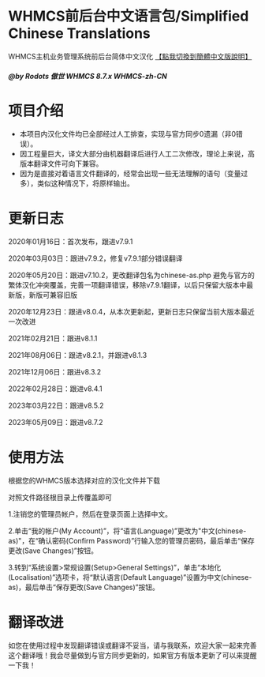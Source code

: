 # WHMCS前后台中文语言包/Simplified Chinese Translations
WHMCS主机业务管理系统前后台简体中文汉化 [【點我切換到簡體中文版說明】](https://github.com/Rodots/WHMCS-zh-CN/blob/master/Traditional-README.md)

##### @by Rodots 傲世 WHMCS 8.7.x WHMCS-zh-CN

# 项目介绍

* 本项目内汉化文件均已全部经过人工排查，实现与官方同步0遗漏（非0错误）。
* 因工程量巨大，译文大部分由机器翻译后进行人工二次修改，理论上来说，高版本翻译文件可向下兼容。
* 因为是直接对着语言文件翻译的，经常会出现一些无法理解的语句（变量过多），类似这种情况下，将原样输出。

# 更新日志

2020年01月16日：首次发布，跟进v7.9.1

2020年03月03日：跟进v7.9.2，修复v7.9.1部分错误翻译

2020年05月20日：跟进v7.10.2，更改翻译包名为chinese-as.php 避免与官方的繁体汉化冲突覆盖，完善一项翻译错误，移除v7.9.1翻译，以后只保留大版本中最新版，新版可兼容旧版

2020年12月23日：跟进v8.0.4，从本次更新起，更新日志只保留当前大版本最近一次改进

2021年02月21日：跟进v8.1.1

2021年08月06日：跟进v8.2.1，并跟进v8.1.3

2021年12月06日：跟进v8.3.2

2022年02月28日：跟进v8.4.1

2023年03月22日：跟进v8.5.2

2023年05月09日：跟进v8.7.2

# 使用方法
根据您的WHMCS版本选择对应的汉化文件并下载

对照文件路径根目录上传覆盖即可

1.注销您的管理员帐户，然后在登录页面上选择中文。

2.单击“我的帐户(My Account)”，将“语言(Language)”更改为"中文(chinese-as)"，在“确认密码(Confirm Password)”行输入您的管理员密码，最后单击“保存更改(Save Changes)”按钮。

3.转到“系统设置>常规设置(Setup>General Settings)”，单击“本地化(Localisation)”选项卡，将“默认语言(Default Language)”设置为中文(chinese-as)，最后单击“保存更改(Save Changes)”按钮。

# 翻译改进
如您在使用过程中发现翻译错误或翻译不妥当，请与我联系，欢迎大家一起来完善这个翻译哦！我会尽量做到与官方同步更新的，如果官方有版本更新了可以来提醒一下我！